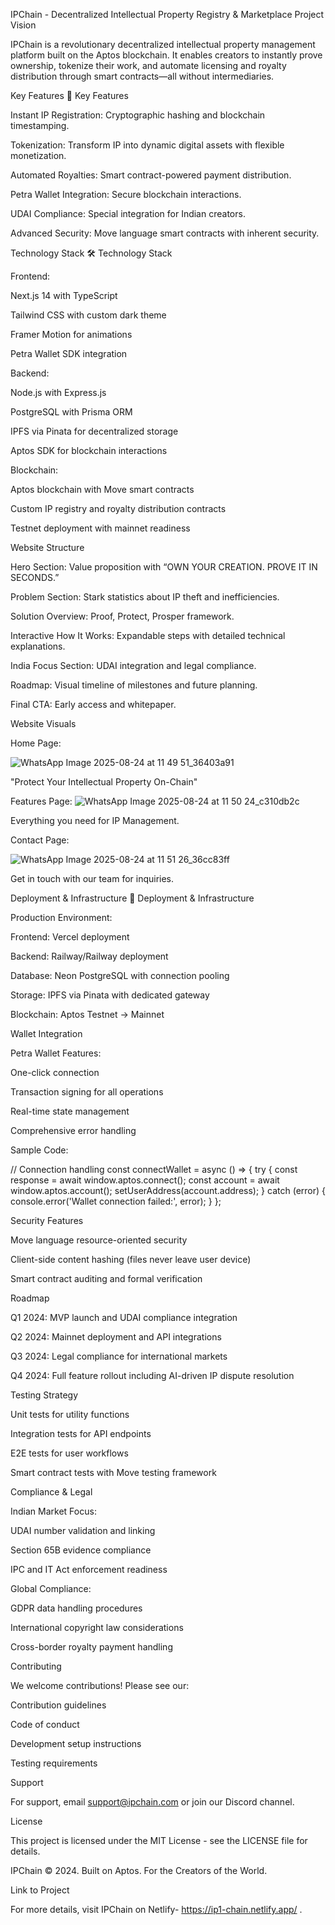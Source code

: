 IPChain - Decentralized Intellectual Property Registry & Marketplace
Project Vision

IPChain is a revolutionary decentralized intellectual property management platform built on the Aptos blockchain. It enables creators to instantly prove ownership, tokenize their work, and automate licensing and royalty distribution through smart contracts—all without intermediaries.

Key Features
🌟 Key Features

Instant IP Registration: Cryptographic hashing and blockchain timestamping.

Tokenization: Transform IP into dynamic digital assets with flexible monetization.

Automated Royalties: Smart contract-powered payment distribution.

Petra Wallet Integration: Secure blockchain interactions.

UDAI Compliance: Special integration for Indian creators.

Advanced Security: Move language smart contracts with inherent security.

Technology Stack
🛠️ Technology Stack

Frontend:

Next.js 14 with TypeScript

Tailwind CSS with custom dark theme

Framer Motion for animations

Petra Wallet SDK integration

Backend:

Node.js with Express.js

PostgreSQL with Prisma ORM

IPFS via Pinata for decentralized storage

Aptos SDK for blockchain interactions

Blockchain:

Aptos blockchain with Move smart contracts

Custom IP registry and royalty distribution contracts

Testnet deployment with mainnet readiness

Website Structure

Hero Section: Value proposition with “OWN YOUR CREATION. PROVE IT IN SECONDS.”

Problem Section: Stark statistics about IP theft and inefficiencies.

Solution Overview: Proof, Protect, Prosper framework.

Interactive How It Works: Expandable steps with detailed technical explanations.

India Focus Section: UDAI integration and legal compliance.

Roadmap: Visual timeline of milestones and future planning.

Final CTA: Early access and whitepaper.

Website Visuals

Home Page:

 ![WhatsApp Image 2025-08-24 at 11 49 51_36403a91](https://github.com/user-attachments/assets/6af56b37-f0da-4f23-80db-6d51c625a116)

"Protect Your Intellectual Property On-Chain"

Features Page:
![WhatsApp Image 2025-08-24 at 11 50 24_c310db2c](https://github.com/user-attachments/assets/011c8b7f-9a99-4b28-9668-b4d70617422e)


Everything you need for IP Management.

Contact Page:

![WhatsApp Image 2025-08-24 at 11 51 26_36cc83ff](https://github.com/user-attachments/assets/784a019f-dfdf-43ae-a102-d7ab33f08a99)

Get in touch with our team for inquiries.

Deployment & Infrastructure
🚀 Deployment & Infrastructure

Production Environment:

Frontend: Vercel deployment

Backend: Railway/Railway deployment

Database: Neon PostgreSQL with connection pooling

Storage: IPFS via Pinata with dedicated gateway

Blockchain: Aptos Testnet → Mainnet

Wallet Integration

Petra Wallet Features:

One-click connection

Transaction signing for all operations

Real-time state management

Comprehensive error handling

Sample Code:

// Connection handling
const connectWallet = async () => {
  try {
    const response = await window.aptos.connect();
    const account = await window.aptos.account();
    setUserAddress(account.address);
  } catch (error) {
    console.error('Wallet connection failed:', error);
  }
};

Security Features

Move language resource-oriented security

Client-side content hashing (files never leave user device)

Smart contract auditing and formal verification

Roadmap

Q1 2024: MVP launch and UDAI compliance integration

Q2 2024: Mainnet deployment and API integrations

Q3 2024: Legal compliance for international markets

Q4 2024: Full feature rollout including AI-driven IP dispute resolution

Testing Strategy

Unit tests for utility functions

Integration tests for API endpoints

E2E tests for user workflows

Smart contract tests with Move testing framework

Compliance & Legal

Indian Market Focus:

UDAI number validation and linking

Section 65B evidence compliance

IPC and IT Act enforcement readiness

Global Compliance:

GDPR data handling procedures

International copyright law considerations

Cross-border royalty payment handling

Contributing

We welcome contributions! Please see our:

Contribution guidelines

Code of conduct

Development setup instructions

Testing requirements

Support

For support, email support@ipchain.com
 or join our Discord channel.

License

This project is licensed under the MIT License - see the LICENSE file for details.

IPChain © 2024. Built on Aptos. For the Creators of the World.

Link to Project

For more details, visit IPChain on Netlify- https://ip1-chain.netlify.app/
.
